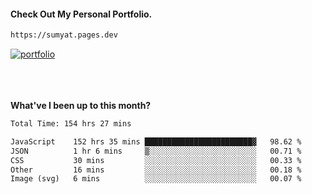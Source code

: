 #### Check Out My Personal Portfolio.
````bash
https://sumyat.pages.dev
````

<a href='https://sumyat.pages.dev/'>
    <img src='https://github.com/sumyat-aung/sumyat-aung/assets/108873224/c9b4f2be-c585-4dd3-84e1-692c3854a6d8' alt='portfolio' align='center' />
</a>


<br />
<br />


<br />
<br />

**What've I been up to this month?**

<!--START_SECTION:waka-->

```txt
Total Time: 154 hrs 27 mins

JavaScript    152 hrs 35 mins ████████████████████████▓   98.62 %
JSON          1 hr 6 mins     ▒░░░░░░░░░░░░░░░░░░░░░░░░   00.71 %
CSS           30 mins         ░░░░░░░░░░░░░░░░░░░░░░░░░   00.33 %
Other         16 mins         ░░░░░░░░░░░░░░░░░░░░░░░░░   00.18 %
Image (svg)   6 mins          ░░░░░░░░░░░░░░░░░░░░░░░░░   00.07 %
```

<!--END_SECTION:waka-->




